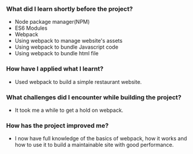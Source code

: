 ### What did I learn shortly before the project?

- Node package manager(NPM)
- ES6 Modules
- Webpack
- Using webpack to manage website's assets
- Using webpack to bundle Javascript code
- Using webpack to bundle html file

### How have I applied what I learnt?

- Used webpack to build a simple restaurant website.

### What challenges did I encounter while building the project?

- It took me a while to get a hold on webpack.

### How has the project improved me?

- I now have full knowledge of the basics of webpack, how it works and how to use it to build a maintainable site with good performance.